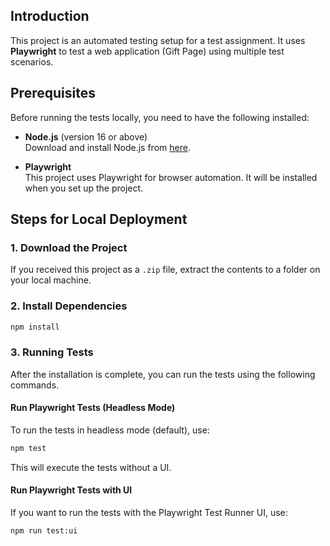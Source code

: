 ## Introduction
This project is an automated testing setup for a test assignment. It uses **Playwright** to test a web application (Gift Page) using multiple test scenarios.

## Prerequisites
Before running the tests locally, you need to have the following installed:

- **Node.js** (version 16 or above)  
  Download and install Node.js from [here](https://nodejs.org/).

- **Playwright**  
  This project uses Playwright for browser automation. It will be installed when you set up the project.

## Steps for Local Deployment

### 1. Download the Project
If you received this project as a `.zip` file, extract the contents to a folder on your local machine.

### 2. Install Dependencies
```bash
npm install
```
### 3. Running Tests
After the installation is complete, you can run the tests using the following commands.

#### Run Playwright Tests (Headless Mode)
To run the tests in headless mode (default), use:

```bash
npm test
```
This will execute the tests without a UI.

#### Run Playwright Tests with UI
If you want to run the tests with the Playwright Test Runner UI, use:

```bash
npm run test:ui
```